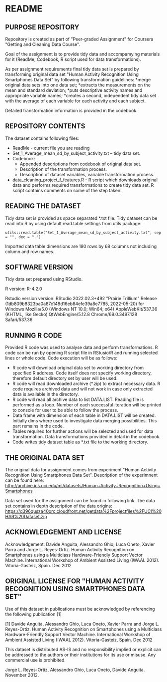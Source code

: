 # README #

## PURPOSE REPOSITORY ##
Repository is created as part of "Peer-graded Assignment" for Coursera "Getting and Cleaning Data Course".  

Goal of the assignment is to provide tidy data and accompamying materials for it (ReadMe, Codebook, R script used for data transformations). 

As per assignment requirements final tidy data set is prepared by transforming original data set "Human Activity Recognition Using Smartphones Data Set" by following transformation guidelines: 
  *merge original data sets into one data set; 
  *extracts the measurements on the mean and standard deviation; 
  *puts descriptive activity names and appropriate variable names;
  *creates a second, independent tidy data set with the average of each variable for each activity and each subject. 

Detailed transformation information is provided in the codebook. 


## REPOSITORY CONTENTS ##
The dataset contains following files:
* ReadMe - current file you are reading
* Set_1_Average_mean_sd_by_subject_activity.txt – tidy data set.
* Codebook:
  * Appended descriptions from codebook of original data set.
  * Description of the transformation process. 
  * Description of dataset variables, variable transformation process.
* data_cleaning_project_f_features.R - R script which downloads original data and performs required transformations to create tidy data set. R script contains comments on some of the step taken. 
 
## READING THE DATASET ##
Tidy data set is provided as space separated *.txt file. Tidy dataset can be read into R by using default read.table settings from utils package:

`utils::read.table("Set_1_Average_mean_sd_by_subject_activity.txt", sep = "", dec = ".")`

Imported data table dimensions are 180 rows by 68 columns not including column and row names.

## SOFTWARE VERSION ##
Tidy data set prepared using RStudio.

R version: R-4.2.0

Rstudio version version: RStudio 2022.02.3+492 "Prairie Trillium" Release (1db809b8323ba0a87c148d16eb84efe39a8e7785, 2022-05-20) for Windows
Mozilla/5.0 (Windows NT 10.0; Win64; x64) AppleWebKit/537.36 (KHTML, like Gecko) QtWebEngine/5.12.8 Chrome/69.0.3497.128 Safari/537.36

## RUNNING R CODE ##
Provided R code was used to analyse data and perform transformations.
R code can be run by opening R script file in RStusio/R and running selected lines or whole code. 
Code execution will be as follows:
* R code will download original data set to working directory from specified R address. Code itself does not specify working directory, therefore default directory set by user will be used. 
* R code will read downloaded archive (*.zip) to extract necessary data. R code requires archived data and will not work in case only extracted data is available in the directory.
* R code will read all archive data to list DATA.LIST. Reading file is performed as a loop. Number of each successful iteration will be printed to console for user to be able to follow the process.
* Data frame with dimension of each table in DATA.LIST will be created. Initially dims where used to investigate data merging possibilities. This part remains in the code.
* Tables required for further actions will be selected and used for data transformation. Data transformations provided in detail in the codebook.
* Code writes tidy dataset table as *.txt file to the working directory.


## THE ORIGINAL DATA SET ##
The original data for assignment comes from experiment "Human Activity Recognition Using Smartphones Data Set". Description of the experimnent can be found here: http://archive.ics.uci.edu/ml/datasets/Human+Activity+Recognition+Using+Smartphones 

Data set used for the assignment can be found in following link. The data set contains in depth description of the data origins: https://d396qusza40orc.cloudfront.net/getdata%2Fprojectfiles%2FUCI%20HAR%20Dataset.zip 



## ACKNOWLEDGEMENT AND LICENSE ##
Acknowledgement: Davide Anguita, Alessandro Ghio, Luca Oneto, Xavier Parra and Jorge L. Reyes-Ortiz. Human Activity Recognition on Smartphones using a Multiclass Hardware-Friendly Support Vector Machine. International Workshop of Ambient Assisted Living (IWAAL 2012). Vitoria-Gasteiz, Spain. Dec 2012

## ORIGINAL LICENSE FOR "HUMAN ACTIVITY RECOGNITION USING SMARTPHONES DATA SET" ##


Use of this dataset in publications must be acknowledged by referencing the following publication [1] 

[1] Davide Anguita, Alessandro Ghio, Luca Oneto, Xavier Parra and Jorge L. Reyes-Ortiz. Human Activity Recognition on Smartphones using a Multiclass Hardware-Friendly Support Vector Machine. International Workshop of Ambient Assisted Living (IWAAL 2012). Vitoria-Gasteiz, Spain. Dec 2012

This dataset is distributed AS-IS and no responsibility implied or explicit can be addressed to the authors or their institutions for its use or misuse. Any commercial use is prohibited.

Jorge L. Reyes-Ortiz, Alessandro Ghio, Luca Oneto, Davide Anguita. November 2012.


